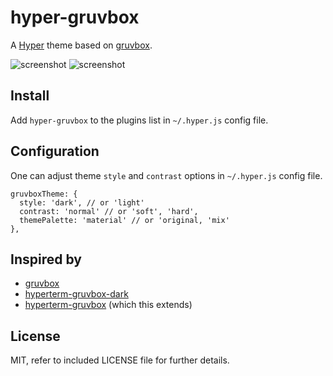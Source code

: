 # hyper-gruvbox

A [Hyper](https://hyper.is) theme based on [gruvbox](https://github.com/morhetz/gruvbox).

![screenshot](hyper-gruvbox-dark.png)
![screenshot](hyper-gruvbox-light.png)

## Install

Add `hyper-gruvbox` to the plugins list in `~/.hyper.js` config file.

## Configuration

One can adjust theme `style` and `contrast` options in `~/.hyper.js` config file.

```
gruvboxTheme: {
  style: 'dark', // or 'light'
  contrast: 'normal' // or 'soft', 'hard',
  themePalette: 'material' // or 'original, 'mix'
},
```

## Inspired by

- [gruvbox](https://github.com/morhetz/gruvbox)
- [hyperterm-gruvbox-dark](https://github.com/mcchrish/hyperterm-gruvbox-dark/)
- [hyperterm-gruvbox](https://github.com/rezonanc/hyperterm-gruvbox) (which this extends)

## License

MIT, refer to included LICENSE file for further details.
